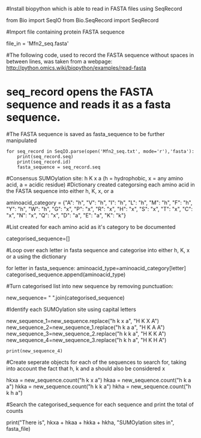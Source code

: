 #Install biopython which is able to read in FASTA files using SeqRecord


from Bio import SeqIO
from Bio.SeqRecord import SeqRecord

#Import file containing protein FASTA sequence

file_in = 'Mfn2_seq.fasta'

#The following code, used to record the FASTA sequence without spaces in between lines, was taken from a webpage: http://python.omics.wiki/biopython/examples/read-fasta

# seq_record opens the FASTA sequence and reads it as a fasta sequence. 

#The FASTA sequence is saved as fasta_sequence to be further manipulated

    for seq_record in SeqIO.parse(open('Mfn2_seq.txt', mode='r'),'fasta'):
        print(seq_record.seq)
        print(seq_record.id)
        fasta_sequence = seq_record.seq
        

#Consensus SUMOylation site: h K x a (h = hydrophobic, x = any amino acid, a = acidic residue)
#Dictionary created categorsing each amino acid in the FASTA sequence into either h, K, x, or a


aminoacid_category = {"A": "h", "V": "h", "I": "h", "L": "h", "M": "h", "F": "h", "Y": "h", "W": "h", 
                  "G": "x", "P": "x", "R": "x", "H": "x", "S": "x", "T": "x", "C": "x", "N": "x", "Q": "x",
                  "D": "a", "E": "a",
                  "K": "k"}

#List created for each amino acid as it's category to be documented

categorised_sequence=[]

#Loop over each letter in fasta sequence and categorise into either h, K, x or a using the dictionary

for letter in fasta_sequence:
    aminoacid_type=aminoacid_category[letter]
    categorised_sequence.append(aminoacid_type)
    

#Turn categorised list into new sequence by removing punctuation: 

new_sequence= " ".join(categorised_sequence)

#Identify each SUMOylation site using capital letters

 new_sequence_1=new_sequence.replace("h k x a", "H K X A")
 new_sequence_2=new_sequence_1.replace("h k a a", "H K A A")
 new_sequence_3=new_sequence_2.replace("h k k a", "H K K A")
 new_sequence_4=new_sequence_3.replace("h k h a", "H K H A")
    
    print(new_sequence_4)

#Create seperate objects for each of the sequences to search for, taking into account the fact that h, k and a should also be considered x

hkxa = new_sequence.count("h k x a")
hkaa = new_sequence.count("h k a a")
hkka = new_sequence.count("h k k a")
hkha = new_sequence.count("h k h a")

#Search the categorised_sequence for each sequence and print the total of counts

print("There is", hkxa + hkaa + hkka + hkha, "SUMOylation sites in", fasta_file)
